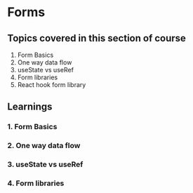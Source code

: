 # Forms

## Topics covered in this section of course

1. Form Basics
2. One way data flow
3. useState vs useRef
4. Form libraries
5. React hook form library

## Learnings

### 1. Form Basics

### 2. One way data flow

### 3. useState vs useRef

### 4. Form libraries
